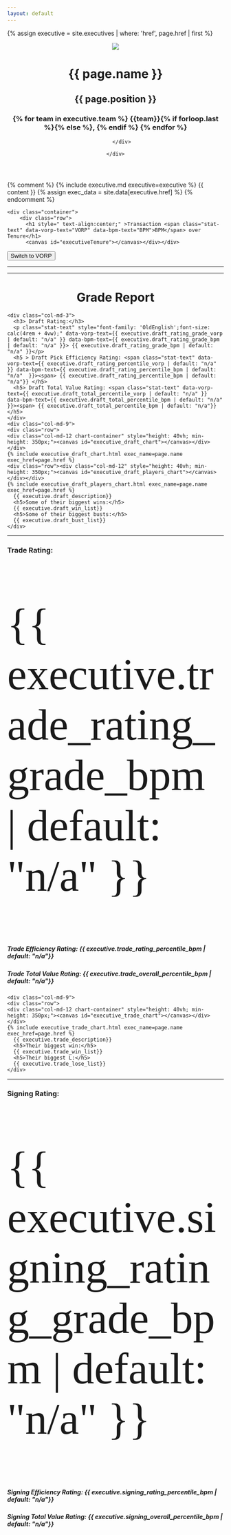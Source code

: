 ```yaml
---
layout: default
---
```


{% assign executive = site.executives | where: 'href', page.href | first %}

<head>
    <script src="https://cdn.jsdelivr.net/npm/chart.js"></script>
    <script src="https://d3js.org/d3.v5.min.js"></script>
    <script src="https://cdnjs.cloudflare.com/ajax/libs/luxon/3.4.4/luxon.min.js"></script>
    <script src="https://cdnjs.cloudflare.com/ajax/libs/chartjs-adapter-luxon/0.2.1/chartjs-adapter-luxon.min.js"></script>
    <script src="https://cdnjs.cloudflare.com/ajax/libs/chartjs-plugin-annotation/3.0.1/chartjs-plugin-annotation.min.js"></script>

  </head>

<header class="masthead">
    <!-- <div class="overlay"></div> -->
    <div class="container">
        <div class="row">
        <div class="col-md-3"></div>
        <div class="col-md-6">
            <div class="page-heading">
                <img class="w-50 p-3" src="../assets/img/headshots/{{ executive.href }}.png" >
                <h1>{{ page.name }}</h1>
                <h2>{{ page.position }}</h2>
                <h3 class="post-subtitle">
                    {% for team in executive.team  %}
                    {{team}}{% if forloop.last %}{% else %}, {% endif %}
                    {% endfor %}
                </h3>
            </div>
            </div>
            <div class="col-md-3"></div>
            
            
        </div>
        
    </div>
    
    
</header>

{% comment %}
{% include executive.md executive=executive %}
            {{ content }}
{% assign exec_data = site.data[executive.href] %}
{% endcomment %}


    <div class="container">
        <div class="row">
          <h1 style=" text-align:center;" >Transaction <span class="stat-text" data-vorp-text="VORP" data-bpm-text="BPM">BPM</span> over Tenure</h1>
          <canvas id="executiveTenure"></canvas></div></div>

<!-- <script type="module" src="dimensions.js"></script> -->
<button id="toggle-stat">Switch to VORP</button>
<script>

  
  
let myChart = null;
let rawData = [];
let currentStat = "bpm";
document.getElementById("toggle-stat").addEventListener("click", () => {
    currentStat = currentStat === 'vorp' ? 'bpm' : 'vorp';
    document.getElementById("toggle-stat").innerText = `Switch to ${currentStat === 'vorp' ? 'BPM' : 'VORP'}`;
    updateChart();
    updateTexts();
    updateDraftChart();
    updateExecDraftPlayersChart();

});

// Load the dataset
d3.csv("https://raw.githubusercontent.com/mcoirad/the-grunfeld/master/_data/{{ executive.href }}.csv").then(data => {
    rawData = data;
    makeChart();
});

function roundToTwo(num) {
    return Math.round((parseFloat(num) + Number.EPSILON) * 100) / 100;
}

function getMappedData(stat) {
    const valueKey = `value_${stat}`;
    const singleKey = `single_value_${stat}`;
    const radiiModifier = stat == 'bpm' ? 0.01 : 20; 
    console.log(radiiModifier);

    const scoreData = rawData.map(d => roundToTwo(d[valueKey]));
    const tooltipData = rawData.map(d => {
        const val = parseFloat(d[singleKey]);
        const sign = val < 0 ? '' : '+';
        return `${d.Transaction}: ${sign}${roundToTwo(val)}`;
    });

    const valueMax = Math.max(...rawData.map(d => Math.abs(parseFloat(d[singleKey]))));

    const pointRadii = rawData.map(d => Math.sqrt(Math.abs(d[singleKey]) * radiiModifier));
    const pointColors = rawData.map(d => {
        const val = parseFloat(d[singleKey]);
        const lightness = Math.max((Math.abs(val) / valueMax * -50) + 100, 55);
        const hue = val < 0 ? 0 : 204;
        return `hsla(${hue}, 100%, ${lightness}%, 0.5)`;
    });

    return { scoreData, tooltipData, pointRadii, pointColors };
}

function makeChart() {
    const dateLabels = rawData.map(d => d.date.slice(0, 10));
    const { scoreData, tooltipData, pointRadii, pointColors } = getMappedData(currentStat);

    const ctx = document.getElementById('executiveTenure').getContext('2d');
    myChart = new Chart(ctx, {
        type: 'line',
        data: {
            labels: dateLabels,
            datasets: [{
                label: `Executive Value (${currentStat.toUpperCase()})`,
                data: scoreData,
                fill: false,
                borderColor: 'rgb(75, 192, 192)',
                tension: 0.1,
                pointRadius: pointRadii,
                pointHoverBackgroundColor: 'black',
                pointHoverRadius: pointRadii,
                pointBackgroundColor: pointColors
            }]
        },
        options: {
            responsive: true,
            scales: {
                x: {
                    type: 'time',
                    time: {
                        unit: 'day',
                        round: 'day',
                        displayFormats: {
                            day: 'MMM yyyy',
                            month: 'MMM yyyy'
                        }
                    }
                }
            },
            plugins: {
                legend: { display: false },
                title: {
                    display: true,
                    text: '{{ executive.name }}'
                },
                tooltip: {
                    callbacks: {
                        label: function(context) {
                            return getMappedData(currentStat).tooltipData[context.dataIndex];
                        }
                    }
                },
                annotation: {
                    annotations: {
                        line: {
                            type: 'line',
                            yMin: 0,
                            yMax: 0,
                            borderWidth: 2,
                            borderColor: 'gray'
                        }
                    }
                }
            },
            hover: {
                mode: 'nearest',
                intersect: false
            }
        }
    });
}

function updateChart() {
    const { scoreData, tooltipData, pointRadii, pointColors } = getMappedData(currentStat);

    myChart.data.datasets[0].data = scoreData;
    myChart.data.datasets[0].pointRadius = pointRadii;
    myChart.data.datasets[0].pointHoverRadius = pointRadii;
    myChart.data.datasets[0].pointBackgroundColor = pointColors;
    myChart.data.datasets[0].label = `Executive Value (${currentStat.toUpperCase()})`;

    myChart.options.plugins.tooltip.callbacks.label = function(context) {
        return tooltipData[context.dataIndex];
    };

    myChart.update();
}

function updateTexts() {
    document.querySelectorAll(".stat-text").forEach(el => {
        el.textContent = el.dataset[`${currentStat.toLowerCase()}Text`];
    });
}
updateTexts();
  
</script>
<hr>
<hr>

<div class="container">
  <div class="row">
    <h1 style=" text-align:center;">Grade Report</h1>
    
    <div class="col-md-3">
      <h3> Draft Rating:</h3>
      <p class="stat-text" style="font-family: 'OldEnglish';font-size: calc(4rem + 4vw);" data-vorp-text={{ executive.draft_rating_grade_vorp | default: "n/a" }} data-bpm-text={{ executive.draft_rating_grade_bpm | default: "n/a" }}> {{ executive.draft_rating_grade_bpm | default: "n/a" }}</p>
      <h5 > Draft Pick Efficiency Rating: <span class="stat-text" data-vorp-text={{ executive.draft_rating_percentile_vorp | default: "n/a" }} data-bpm-text={{ executive.draft_rating_percentile_bpm | default: "n/a"  }}><span> {{ executive.draft_rating_percentile_bpm | default: "n/a"}} </h5>
      <h5> Draft Total Value Rating: <span class="stat-text" data-vorp-text={{ executive.draft_total_percentile_vorp | default: "n/a" }} data-bpm-text={{ executive.draft_total_percentile_bpm | default: "n/a" }}><span> {{ executive.draft_total_percentile_bpm | default: "n/a"}}  </h5>
    </div>
    <div class="col-md-9">
    <div class="row">
    <div class="col-md-12 chart-container" style="height: 40vh; min-height: 350px;"><canvas id="executive_draft_chart"></canvas></div>
    </div>
    {% include executive_draft_chart.html exec_name=page.name exec_href=page.href %}
    <div class="row"><div class="col-md-12" style="height: 40vh; min-height: 350px;"><canvas id="executive_draft_players_chart"></canvas></div></div>
    {% include executive_draft_players_chart.html exec_name=page.name exec_href=page.href %}
      {{ executive.draft_description}}
      <h5>Some of their biggest wins:</h5>
      {{ executive.draft_win_list}}
      <h5>Some of their biggest busts:</h5>
      {{ executive.draft_bust_list}}
    </div>
  </div>
</div>
<hr>

<div class="container">
  <div class="row">
    <div class="col-md-3">
      <h3> Trade Rating:</h3>
      <p class="stat-text" style="font-family: 'OldEnglish';font-size: calc(4rem + 4vw);" data-vorp-text={{ executive.trade_rating_grade_vorp | default: "n/a" }} data-bpm-text={{ executive.trade_rating_grade_bpm | default: "n/a" }}> {{ executive.trade_rating_grade_bpm | default: "n/a" }}</p>
      <h5 > Trade Efficiency Rating: <span class="stat-text" data-vorp-text={{ executive.trade_rating_percentile_vorp | default: "n/a" }} data-bpm-text={{ executive.trade_rating_percentile_bpm | default: "n/a"  }}><span> {{ executive.trade_rating_percentile_bpm | default: "n/a"}} </h5> 
      <h5> Trade Total Value Rating: <span class="stat-text" data-vorp-text={{ executive.trade_overall_percentile_vorp | default: "n/a" }} data-bpm-text={{ executive.trade_overall_percentile_bpm | default: "n/a" }}><span> {{ executive.trade_overall_percentile_bpm | default: "n/a"}}  </h5>
    </div>

    <div class="col-md-9">
    <div class="row">
    <div class="col-md-12 chart-container" style="height: 40vh; min-height: 350px;"><canvas id="executive_trade_chart"></canvas></div>
    </div>
    {% include executive_trade_chart.html exec_name=page.name exec_href=page.href %}
      {{ executive.trade_description}}
      <h5>Their biggest win:</h5>
      {{ executive.trade_win_list}}
      <h5>Their biggest L:</h5>
      {{ executive.trade_lose_list}}
    </div>
  </div>
</div>
<hr>

<div class="container">
  <div class="row">
    <div class="col-md-3">
      <h3> Signing Rating:</h3>
      <p class="stat-text" style="font-family: 'OldEnglish';font-size: calc(4rem + 4vw);" data-vorp-text={{ executive.signing_rating_grade_vorp | default: "n/a" }} data-bpm-text={{ executive.signing_rating_grade_bpm | default: "n/a" }}> {{ executive.signing_rating_grade_bpm | default: "n/a" }}</p>
      <h5 > Signing Efficiency Rating: <span class="stat-text" data-vorp-text={{ executive.signing_rating_percentile_vorp | default: "n/a" }} data-bpm-text={{ executive.signing_rating_percentile_bpm | default: "n/a"  }}><span> {{ executive.signing_rating_percentile_bpm | default: "n/a"}} </h5> 
      <h5> Signing Total Value Rating: <span class="stat-text" data-vorp-text={{ executive.signing_overall_percentile_vorp | default: "n/a" }} data-bpm-text={{ executive.signing_overall_percentile_bpm | default: "n/a" }}><span> {{ executive.signing_overall_percentile_bpm | default: "n/a"}}  </h5>
    </div>
    <div class="col-md-9">
    <div class="row">
    <div class="col-md-12 chart-container" style="height: 40vh; min-height: 350px;"><canvas id="executive_signing_chart"></canvas></div>
    </div>
    {% include executive_signing_chart.html exec_name=page.name exec_href=page.href %}
      {{ executive.signing_description}}
      <h5>Their best signings:</h5>
      {{ executive.signing_win_list}}
      <h5>Their worst signings:</h5>
      {{ executive.signing_lose_list}}
    </div>
  </div>
</div>
<hr>
  

<div class="container">
<table class="table table-striped">
  {% for row in exec_data %}
    {% if forloop.first %}
    <tr>
      {% for pair in row %}
        <th>{{ pair[0] }}</th>
      {% endfor %}
    </tr>
    {% endif %}

    {% tablerow pair in row %}
      {{ pair[1] }}
    {% endtablerow %}
  {% endfor %}
</table>
</div>